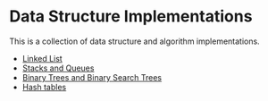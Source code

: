 # Data Structure Implementations

This is a collection of data structure and algorithm implementations.

* [Linked List](./linkedList)
* [Stacks and Queues](./stacksAndQueues)
* [Binary Trees and Binary Search Trees](./trees)
* [Hash tables](./hashTables)